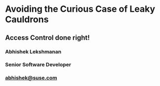 <!-- .slide: data-state="cover" id="cover-page" data-timing="20" data-menu-title="Cover slide" -->
<div class="title">
    <h1>Avoiding the Curious Case of Leaky Cauldrons</h1>
    <h2>Access Control done right!</h2>
</div>

<div class="row presenters">
    <div class="presenter presenter-1">
        <h3 class="name">Abhishek Lekshmanan</h3>
        <h3 class="job-title">Senior Software Developer</h3>
        <h3 class="email"><a href="mailto:abhishek@suse.com">abhishek@suse.com</a></h3>
    </div>
</div>

<!-- .slide: data-state="normal" id="agenda" data-menu-title="Agenda" -->
<!-- ## Contents / agenda -->

<!-- <h3> -->
<!-- Welcome to the [`reveal.js`](https://github.com/hakimel/reveal.js/) -->
<!-- version of the guidelines and template for SUSE presentations. -->
<!-- </h3> -->

<!-- It contains the following slides (you can also press `m` at any -->
<!-- time to reveal a navigation menu): -->

<!-- *   Guidelines -->
<!--     *   Template Instructions -->
<!--     *   Color Palette -->
<!--     *   Graphics and Typeface -->
<!--     *   Editorial Guidelines -->
<!--     *   Slide Trademarking Guidelines -->

<!-- *   Presentation template slides -->
